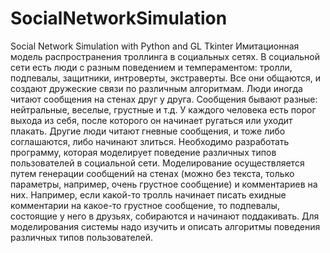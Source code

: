 # SocialNetworkSimulation
Social Network Simulation with Python and GL Tkinter
Имитационная модель распространения троллинга в социальных сетях.
В социальной сети есть люди с разным поведением и темпераментом: тролли, подпевалы, защитники, интроверты, экстраверты. 
Все они общаются, и создают дружеские связи по различным алгоритмам. Люди иногда читают сообщения на стенах друг у друга. 
Сообщения бывают разные: нейтральные, веселые, грустные и т.д. У каждого человека есть порог выхода из себя, после которого он начинает ругаться или уходит плакать.
Другие люди читают гневные сообщения, и тоже либо соглашаются, либо начинают злиться. Необходимо разработать программу, которая моделирует поведение различных типов
пользователей в социальной сети. Моделирование осуществляется путем генерации сообщений на стенах (можно без текста, только параметры, например, очень грустное сообщение) и комментариев на них. Например, если какой-то тролль начинает писать ехидные комментарии на какое-то грустное сообщение, то подпевалы, состоящие у него в друзьях, собираются и начинают поддакивать. 
Для моделирования системы надо изучить и описать алгоритмы поведения различных типов пользователей.
